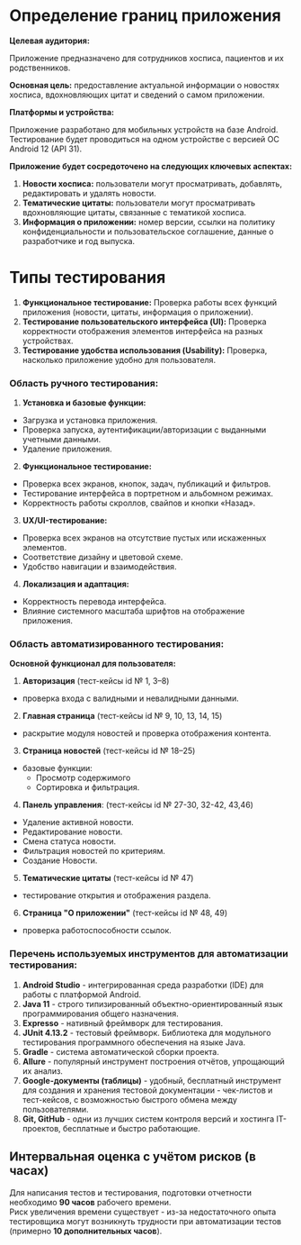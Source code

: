 # Определение границ приложения

**Целевая аудитория:**

Приложение предназначено для сотрудников хосписа, пациентов и их родственников.

**Основная цель:** предоставление актуальной информации о новостях хосписа, вдохновляющих цитат и сведений о самом приложении.

**Платформы и устройства:**

Приложение разработано для мобильных устройств на базе Android.  
Тестирование будет проводиться на одном устройстве с версией ОС Android 12 (API 31).

**Приложение будет сосредоточено на следующих ключевых аспектах:**

1. **Новости хосписа:** пользователи могут просматривать, добавлять, редактировать и удалять новости.
2. **Тематические цитаты:** пользователи могут просматривать вдохновляющие цитаты, связанные с тематикой хосписа.
3. **Информация о приложении:** номер версии, ссылки на политику конфиденциальности и пользовательское соглашение, данные о разработчике и год выпуска.

#  Типы тестирования

1. **Функциональное тестирование:** Проверка работы всех функций приложения (новости, цитаты, информация о приложении).
2. **Тестирование пользовательского интерфейса (UI):** Проверка корректности отображения элементов интерфейса на разных устройствах.
3. **Тестирование удобства использования (Usability):** Проверка, насколько приложение удобно для пользователя.

### Область ручного тестирования:

1. **Установка и базовые функции:**
  - Загрузка и установка приложения.
  - Проверка запуска, аутентификации/авторизации с выданными учетными данными.
  - Удаление приложения.

2. **Функциональное тестирование:**
  - Проверка всех экранов, кнопок, задач, публикаций и фильтров.
  - Тестирование интерфейса в портретном и альбомном режимах.
  - Корректность работы скроллов, свайпов и кнопки «Назад».

3. **UX/UI-тестирование:**
  - Проверка всех экранов на отсутствие пустых или искаженных элементов.
  - Соответствие дизайну и цветовой схеме.
  - Удобство навигации и взаимодействия.

4. **Локализация и адаптация:**
  - Корректность перевода интерфейса.
  - Влияние системного масштаба шрифтов на отображение приложения.

### Область автоматизированного тестирования:

**Основной функционал для пользователя:**

1. **Авторизация** (тест-кейсы id № 1, 3–8)
  - проверка входа с валидными и невалидными данными.
2. **Главная страница** (тест-кейсы id № 9, 10, 13, 14, 15)
  - раскрытие модуля новостей и проверка отображения контента.
3. **Страница новостей** (тест-кейсы id № 18–25)
- базовые функции:
  - Просмотр содержимого
  - Сортировка и фильтрация.
4. **Панель управления**: (тест-кейсы id № 27-30, 32-42, 43,46)
  - Удаление активной новости.
  - Редактирование новости.
  - Смена статуса новости.
  - Фильтрация новостей по критериям.
  - Создание Новости.
5. **Тематические цитаты** (тест-кейсы id № 47)
  - тестирование открытия и отображения раздела.
6. **Страница "О приложении"** (тест-кейсы id № 48, 49)
  - проверка работоспособности ссылок.

### Перечень используемых инструментов для автоматизации тестирования:

1. **Android Studio** - интегрированная среда разработки (IDE) для работы с платформой Android.
2. **Java 11** - строго типизированный объектно-ориентированный язык программирования общего назначения.
3. **Expresso** - нативный фреймворк для тестирования.
4. **JUnit 4.13.2** - тестовый фреймворк. Библиотека для модульного тестирования программного обеспечения на языке Java.
5. **Gradle** - система автоматической сборки проекта.
6. **Allure** - популярный инструмент построения отчётов, упрощающий их анализ.
7. **Google-документы (таблицы)** - удобный, бесплатный инструмент для создания и хранения тестовой документации - чек-листов и тест-кейсов, с возможностью быстрого обмена между пользователями.
8. **Git, GitHub** - одни из лучших систем контроля версий и хостинга IT-проектов, бесплатные и быстро работающие.

## Интервальная оценка с учётом рисков (в часах)

Для написания тестов и тестирования, подготовки отчетности необходимо **90 часов** рабочего времени.  
Риск увеличения времени существует - из-за недостаточного опыта тестировщика могут возникнуть трудности при автоматизации тестов (примерно **10 дополнительных часов**).